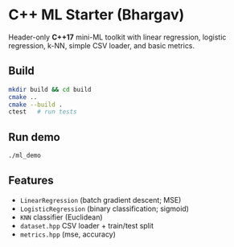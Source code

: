 # C++ ML Starter (Bhargav)

Header-only **C++17** mini-ML toolkit with linear regression, logistic regression, k-NN, simple CSV loader, and basic metrics.

## Build
```bash
mkdir build && cd build
cmake ..
cmake --build .
ctest   # run tests
```

## Run demo
```bash
./ml_demo
```

## Features
- `LinearRegression` (batch gradient descent; MSE)
- `LogisticRegression` (binary classification; sigmoid)
- `KNN` classifier (Euclidean)
- `dataset.hpp` CSV loader + train/test split
- `metrics.hpp` (mse, accuracy)
